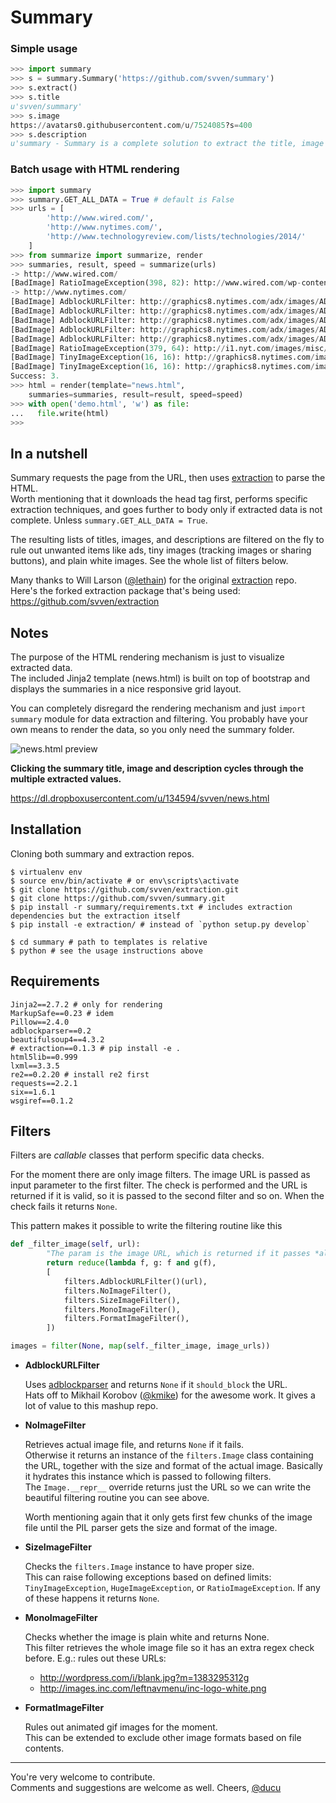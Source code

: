 Summary
=======

### Simple usage

```python
>>> import summary
>>> s = summary.Summary('https://github.com/svven/summary')
>>> s.extract()
>>> s.title
u'svven/summary'
>>> s.image
https://avatars0.githubusercontent.com/u/7524085?s=400
>>> s.description
u'summary - Summary is a complete solution to extract the title, image and description from any URL.'
```

### Batch usage with HTML rendering

```python    
>>> import summary
>>> summary.GET_ALL_DATA = True # default is False
>>> urls = [
        'http://www.wired.com/',
        'http://www.nytimes.com/', 
        'http://www.technologyreview.com/lists/technologies/2014/'
    ]
>>> from summarize import summarize, render
>>> summaries, result, speed = summarize(urls)
-> http://www.wired.com/
[BadImage] RatioImageException(398, 82): http://www.wired.com/wp-content/vendor/condenast/pangea/themes/wired/assets/images/wired_logo.gif
-> http://www.nytimes.com/
[BadImage] AdblockURLFilter: http://graphics8.nytimes.com/adx/images/ADS/37/33/ad.373366/bar1-3panel-nyt.png
[BadImage] AdblockURLFilter: http://graphics8.nytimes.com/adx/images/ADS/37/33/ad.373366/bar1-3panel-nytcom.png
[BadImage] AdblockURLFilter: http://graphics8.nytimes.com/adx/images/ADS/37/33/ad.373366/bar1-4panel-opinion.png
[BadImage] AdblockURLFilter: http://graphics8.nytimes.com/adx/images/ADS/37/51/ad.375173/CRS-1572_nytpinion_EARS_L_184x90_CP2.gif
[BadImage] AdblockURLFilter: http://graphics8.nytimes.com/adx/images/ADS/37/51/ad.375174/CRS-1572_nytpinion_EARS_R_184x90_ER1.gif
[BadImage] RatioImageException(379, 64): http://i1.nyt.com/images/misc/nytlogo379x64.gif
[BadImage] TinyImageException(16, 16): http://graphics8.nytimes.com/images/article/functions/facebook.gif
[BadImage] TinyImageException(16, 16): http://graphics8.nytimes.com/images/article/functions/twitter.gif-> http://www.technologyreview.com/lists/technologies/2014/
Success: 3.
>>> html = render(template="news.html",
    summaries=summaries, result=result, speed=speed)
>>> with open('demo.html', 'w') as file:
...   file.write(html)
>>> 
```

In a nutshell
-------------

Summary requests the page from the URL, then uses 
[extraction](https://github.com/svven/extraction) to parse the HTML.<br />
Worth mentioning that it downloads the head tag first, performs specific
extraction techniques, and goes further to body only if extracted data is 
not complete. Unless ```summary.GET_ALL_DATA = True```.

The resulting lists of titles, images, and descriptions are filtered on the fly 
to rule out unwanted items like ads, tiny images (tracking images or sharing 
buttons), and plain white images. See the whole list of filters below.

Many thanks to Will Larson ([@lethain](https://github.com/lethain)) 
for the original [extraction](https://github.com/lethain/extraction) repo.<br />
Here's the forked extraction package that's being used: 
https://github.com/svven/extraction


Notes
-----

The purpose of the HTML rendering mechanism is just to visualize extracted data.<br /> 
The included Jinja2 template (news.html) is built on top of bootstrap and displays the 
summaries in a nice responsive grid layout. 

You can completely disregard the rendering mechanism and just `import summary` module
for data extraction and filtering. You probably have your own means to render the data,
so you only need the summary folder.


![news.html preview](https://dl.dropboxusercontent.com/u/134594/Svven/news.png)

**Clicking the summary title, image and description cycles through the multiple 
extracted values.**

https://dl.dropboxusercontent.com/u/134594/svven/news.html


Installation
------------

Cloning both summary and extraction repos.

    $ virtualenv env
    $ source env/bin/activate # or env\scripts\activate
    $ git clone https://github.com/svven/extraction.git
    $ git clone https://github.com/svven/summary.git
    $ pip install -r summary/requirements.txt # includes extraction dependencies but the extraction itself
    $ pip install -e extraction/ # instead of `python setup.py develop`
    
    $ cd summary # path to templates is relative
    $ python # see the usage instructions above

Requirements
------------

    Jinja2==2.7.2 # only for rendering
    MarkupSafe==0.23 # idem
    Pillow==2.4.0
    adblockparser==0.2
    beautifulsoup4==4.3.2
    # extraction==0.1.3 # pip install -e .
    html5lib==0.999
    lxml==3.3.5
    re2==0.2.20 # install re2 first
    requests==2.2.1
    six==1.6.1
    wsgiref==0.1.2

Filters
-------

Filters are _callable_ classes that perform specific data checks.

For the moment there are only image filters. The image URL is passed as
input parameter to the first filter. The check is performed and the URL
is returned if it is valid, so it is passed to the second filter and so
on. When the check fails it returns `None`.

This pattern makes it possible to write the filtering routine like this

```python
def _filter_image(self, url):
		"The param is the image URL, which is returned if it passes *all* the filters."
		return reduce(lambda f, g: f and g(f), 
		[
			filters.AdblockURLFilter()(url),
			filters.NoImageFilter(),
			filters.SizeImageFilter(),
			filters.MonoImageFilter(),
			filters.FormatImageFilter(),
		])

images = filter(None, map(self._filter_image, image_urls))
```

* **AdblockURLFilter**

  Uses [adblockparser](https://github.com/scrapinghub/adblockparser) 
  and returns `None` if it `should_block` the URL.<br />
  Hats off to Mikhail Korobov ([@kmike](https://github.com/kmike)) for the awesome work.
  It gives a lot of value to this mashup repo.

* **NoImageFilter**

  Retrieves actual image file, and returns `None` if it fails.<br />
  Otherwise it returns an instance of the `filters.Image` class containing 
  the URL, together with the size and format of the actual image. Basically
  it hydrates this instance which is passed to following filters.<br />
  The `Image.__repr__` override returns just the URL so we can write the 
  beautiful filtering routine you can see above.
  
  Worth mentioning again that it only gets first few chunks of the image
  file until the PIL parser gets the size and format of the image.

* **SizeImageFilter**

  Checks the `filters.Image` instance to have proper size.<br />
  This can raise following exceptions based on defined limits: `TinyImageException`, 
  `HugeImageException`, or `RatioImageException`. 
  If any of these happens it returns `None`.

* **MonoImageFilter**

  Checks whether the image is plain white and returns None.<br />
  This filter retrieves the whole image file so it has an extra
  regex check before. E.g.: rules out these URLs:
    - http://wordpress.com/i/blank.jpg?m=1383295312g
    - http://images.inc.com/leftnavmenu/inc-logo-white.png

* **FormatImageFilter**

  Rules out animated gif images for the moment.<br />
  This can be extended to exclude other image formats based on file contents.


***
You're very welcome to contribute. <br />
Comments and suggestions are welcome as well. Cheers,
[@ducu](http://twitter.com/ducu)

